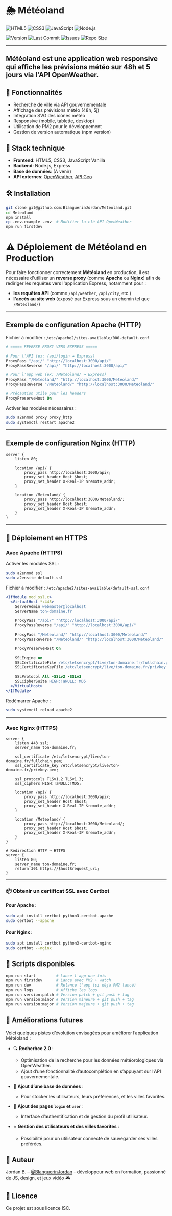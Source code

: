 # 🌦️ Météoland
![HTML5](https://img.shields.io/badge/HTML5-E34F26?style=for-the-badge&logo=html5&logoColor=white)
![CSS3](https://img.shields.io/badge/CSS3-1572B6?style=for-the-badge&logo=css3&logoColor=white)
![JavaScript](https://img.shields.io/badge/JavaScript-F7DF1E?style=for-the-badge&logo=javascript&logoColor=black)
![Node.js](https://img.shields.io/badge/Node.js-339933?style=for-the-badge&logo=nodedotjs&logoColor=white)

![Version](https://img.shields.io/github/package-json/v/BlanguerinJordan/Meteoland)
![Last Commit](https://img.shields.io/github/last-commit/BlanguerinJordan/Meteoland)
![Issues](https://img.shields.io/github/issues/BlanguerinJordan/Meteoland)
![Repo Size](https://img.shields.io/github/repo-size/BlanguerinJordan/Meteoland)

---

## Météoland est une application web responsive qui affiche les prévisions météo sur 48h et 5 jours via l'API OpenWeather.

## 🚀 Fonctionnalités

- Recherche de ville via API gouvernementale
- Affichage des prévisions météo (48h, 5j)
- Intégration SVG des icônes météo
- Responsive (mobile, tablette, desktop)
- Utilisation de PM2 pour le développement
- Gestion de version automatique (npm version)

## 🧱 Stack technique

- **Frontend**: HTML5, CSS3, JavaScript Vanilla
- **Backend**: Node.js, Express
- **Base de données**: (À venir)
- **API externes**: [OpenWeather](https://openweathermap.org/), [API Geo](https://geo.api.gouv.fr/)

## 🛠️ Installation

```bash
git clone git@github.com:BlanguerinJordan/Meteoland.git
cd Meteoland
npm install
cp .env.example .env  # Modifier la clé API OpenWeather
npm run firstdev
```
# ⚠️ Déploiement de Météoland en Production

Pour faire fonctionner correctement **Météoland** en production, il est nécessaire d'utiliser un **reverse proxy** (comme **Apache** ou **Nginx**) afin de rediriger les requêtes vers l'application Express, notamment pour :
- **les requêtes API** (comme `/api/weather`, `/api/city`, etc.)
- **l'accès au site web** (exposé par Express sous un chemin tel que `/Meteoland/`)

---

## Exemple de configuration Apache (HTTP)

Fichier à modifier : `/etc/apache2/sites-available/000-default.conf`

```apache
# ===== REVERSE PROXY VERS EXPRESS =====

# Pour l'API (ex: /api/login → Express)
ProxyPass "/api/" "http://localhost:3000/api/"
ProxyPassReverse "/api/" "http://localhost:3000/api/"

# Pour l'app web (ex: /Meteoland/ → Express)
ProxyPass "/Meteoland/" "http://localhost:3000/Meteoland/"
ProxyPassReverse "/Meteoland/" "http://localhost:3000/Meteoland/"

# Précaution utile pour les headers
ProxyPreserveHost On
```

Activer les modules nécessaires :

```bash
sudo a2enmod proxy proxy_http
sudo systemctl restart apache2
```

---

## Exemple de configuration Nginx (HTTP)

```nginx
server {
    listen 80;

    location /api/ {
        proxy_pass http://localhost:3000/api/;
        proxy_set_header Host $host;
        proxy_set_header X-Real-IP $remote_addr;
    }

    location /Meteoland/ {
        proxy_pass http://localhost:3000/Meteoland/;
        proxy_set_header Host $host;
        proxy_set_header X-Real-IP $remote_addr;
    }
}
```

---

## 🔐 Déploiement en HTTPS

### Avec Apache (HTTPS)

Activer les modules SSL :

```bash
sudo a2enmod ssl
sudo a2ensite default-ssl
```

Fichier à modifier : `/etc/apache2/sites-available/default-ssl.conf`

```apache
<IfModule mod_ssl.c>
  <VirtualHost *:443>
    ServerAdmin webmaster@localhost
    ServerName ton-domaine.fr

    ProxyPass "/api/" "http://localhost:3000/api/"
    ProxyPassReverse "/api/" "http://localhost:3000/api/"

    ProxyPass "/Meteoland/" "http://localhost:3000/Meteoland/"
    ProxyPassReverse "/Meteoland/" "http://localhost:3000/Meteoland/"

    ProxyPreserveHost On

    SSLEngine on
    SSLCertificateFile /etc/letsencrypt/live/ton-domaine.fr/fullchain.pem
    SSLCertificateKeyFile /etc/letsencrypt/live/ton-domaine.fr/privkey.pem

    SSLProtocol All -SSLv2 -SSLv3
    SSLCipherSuite HIGH:!aNULL:!MD5
  </VirtualHost>
</IfModule>
```

Redémarrer Apache :

```bash
sudo systemctl reload apache2
```

---

### Avec Nginx (HTTPS)

```nginx
server {
    listen 443 ssl;
    server_name ton-domaine.fr;

    ssl_certificate /etc/letsencrypt/live/ton-domaine.fr/fullchain.pem;
    ssl_certificate_key /etc/letsencrypt/live/ton-domaine.fr/privkey.pem;

    ssl_protocols TLSv1.2 TLSv1.3;
    ssl_ciphers HIGH:!aNULL:!MD5;

    location /api/ {
        proxy_pass http://localhost:3000/api/;
        proxy_set_header Host $host;
        proxy_set_header X-Real-IP $remote_addr;
    }

    location /Meteoland/ {
        proxy_pass http://localhost:3000/Meteoland/;
        proxy_set_header Host $host;
        proxy_set_header X-Real-IP $remote_addr;
    }
}

# Redirection HTTP → HTTPS
server {
    listen 80;
    server_name ton-domaine.fr;
    return 301 https://$host$request_uri;
}
```

---

### 📦 Obtenir un certificat SSL avec Certbot

#### Pour Apache :
```bash
sudo apt install certbot python3-certbot-apache
sudo certbot --apache
```

#### Pour Nginx :
```bash
sudo apt install certbot python3-certbot-nginx
sudo certbot --nginx
```


## 📜 Scripts disponibles

```bash
npm run start         # Lance l'app une fois
npm run firstdev      # Lance avec PM2 + watch
npm run dev           # Relance l'app (si déjà PM2 lancé)
npm run logs          # Affiche les logs
npm run version:patch # Version patch + git push + tag
npm run version:minor # Version mineure + git push + tag
npm run version:major # Version majeure + git push + tag
```
## 🚀 Améliorations futures

Voici quelques pistes d’évolution envisagées pour améliorer l’application Météoland :

- 🔍 **Recherhce 2.0** : 
  - Optimisation de la recherche pour les données météorologiques via OpenWeather.
  - Ajout d’une fonctionnalité d’autocomplétion en s’appuyant sur l’API gouvernementale.

- 💾 **Ajout d’une base de données** :
  - Pour stocker les utilisateurs, leurs préférences, et les villes favorites.

- 👤 **Ajout des pages `login` et `user`** :
  - Interface d’authentification et de gestion du profil utilisateur.

- ⭐ **Gestion des utilisateurs et des villes favorites** :
  - Possibilité pour un utilisateur connecté de sauvegarder ses villes préférées.

## 👤 Auteur

Jordan B. – [@BlanguerinJordan](https://github.com/BlanguerinJordan) - développeur web en formation, passionné de JS, design, et jeux vidéo 🎮

## 📝 Licence

Ce projet est sous licence ISC.
